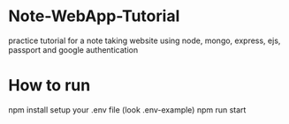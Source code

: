 # Note-WebApp-Tutorial

practice tutorial for a note taking website using node, mongo, express, ejs, passport and google authentication


# How to run
npm install
setup your .env file (look .env-example)
npm run start
